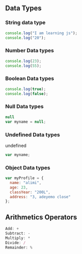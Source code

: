 ## Data Types

### String data type
```javascript
console.log("I am learning js");
console.log("20");
```

### Number Data types

```javascript
console.log(23);
console.log(55);
```
### Boolean Data types

```javascript
console.log(true);
console.log(false);
```
### Null Data types

```javascript
null
var myname = null;
```
### Undefined Data types
undefined
```javascript
var myname;
```

### Object Data types
```javascript
var myProfile = {
  name: "alimi",
  age: 23,
  classYear: "200L",
  address: "3, adeyemo close"
};
```
## Arithmetics Operators
```javascript
Add: +
Subtract: -
Multiply: *
Divide: /
Remainder: %
```